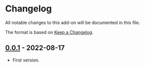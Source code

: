 # Changelog
All notable changes to this add-on will be documented in this file.

The format is based on [Keep a Changelog](https://keepachangelog.com/en/1.0.0/).

## [0.0.1] - 2022-08-17

- First version.

[0.0.1]: https://github.com/zaproxy/zap-extensions/releases/paramminer-v0.0.1
